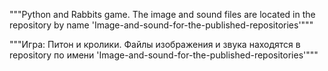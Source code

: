 """Python and Rabbits game.
The image and sound files are located in the repository by
name 'Image-and-sound-for-the-published-repositories'"""


"""Игра: Питон и кролики.
Файлы изображения и звука находятся в repository по имени
 'Image-and-sound-for-the-published-repositories'"""
